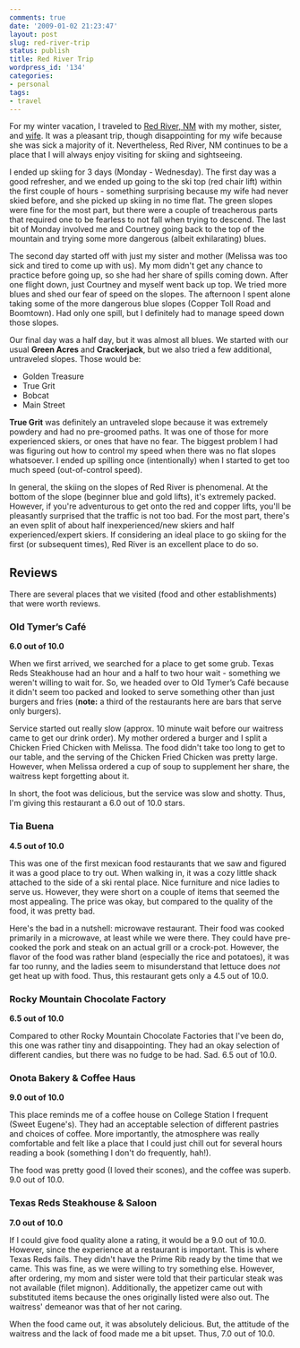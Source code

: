 ```yaml
---
comments: true
date: '2009-01-02 21:23:47'
layout: post
slug: red-river-trip
status: publish
title: Red River Trip
wordpress_id: '134'
categories:
- personal
tags:
- travel
---
```


For my winter vacation, I traveled to <a href="http://www.redriver.org/" target="_blank">Red River, NM</a> with my mother, sister, and <a href="http://ladyalissiya.net/" target="_blank">wife</a>. It was a pleasant trip, though disappointing for my wife because she was sick a majority of it. Nevertheless, Red River, NM continues to be a place that I will always enjoy visiting for skiing and sightseeing. <!--more-->

I ended up skiing for 3 days (Monday - Wednesday). The first day was a good refresher, and we ended up going to the ski top (red chair lift) within the first couple of hours - something surprising because my wife had never skied before, and she picked up skiing in no time flat. The green slopes were fine for the most part, but there were a couple of treacherous parts that required one to be fearless to not fall when trying to descend. The last bit of Monday involved me and Courtney going back to the top of the mountain and trying some more dangerous (albeit exhilarating) blues.  

The second day started off with just my sister and mother (Melissa was too sick and tired to come up with us). My mom didn't get any chance to practice before going up, so she had her share of spills coming down. After one flight down, just Courtney and myself went back up top. We tried more blues and shed our fear of speed on the slopes. The afternoon I spent alone taking some of the more dangerous blue slopes (Copper Toll Road and Boomtown). Had only one spill, but I definitely had to manage speed down those slopes.

Our final day was a half day, but it was almost all blues. We started with our usual <strong>Green Acres</strong> and <strong>Crackerjack</strong>, but we also tried a few additional, untraveled slopes. Those would be:

<ul><li>Golden Treasure</li><li>True Grit</li><li>Bobcat</li><li>Main Street</li></ul>

<strong>True Grit</strong> was definitely an untraveled slope because it was extremely powdery and had no pre-groomed paths. It was one of those for more experienced skiers, or ones that have no fear. The biggest problem I had was figuring out how to control my speed when there was no flat slopes whatsoever. I ended up spilling once (intentionally) when I started to get too much speed (out-of-control speed). 

In general, the skiing on the slopes of Red River is phenomenal. At the bottom of the slope (beginner blue and gold lifts), it's extremely packed. However, if you're adventurous to get onto the red and copper lifts, you'll be pleasantly surprised that the traffic is not too bad. For the most part, there's an even split of about half inexperienced/new skiers and half experienced/expert skiers. If considering an ideal place to go skiing for the first (or subsequent times), Red River is an excellent place to do so. 

<h2>Reviews</h2>

There are several places that we visited (food and other establishments) that were worth reviews. 

<h3>Old Tymer’s Café</h3>

<strong>6.0 out of 10.0</strong>

When we first arrived, we searched for a place to get some grub. Texas Reds Steakhouse had an hour and a half to two hour wait - something we weren't willing to wait for. So, we headed over to Old Tymer’s Café because it didn't seem too packed and looked to serve something other than just burgers and fries (<strong>note:</strong> a third of the restaurants here are bars that serve only burgers). 

Service started out really slow (approx. 10 minute wait before our waitress came to get our drink order). My mother ordered a burger and I split a Chicken Fried Chicken with Melissa. The food didn't take too long to get to our table, and the serving of the Chicken Fried Chicken was pretty large. However, when Melissa ordered a cup of soup to supplement her share, the waitress kept forgetting about it.

In short, the foot was delicious, but the service was slow and shotty. Thus, I'm giving this restaurant a 6.0 out of 10.0 stars. 

<h3>Tia Buena</h3>

<strong>4.5 out of 10.0</strong>

This was one of the first mexican food restaurants that we saw and figured it was a good place to try out. When walking in, it was a cozy little shack attached to the side of a ski rental place. Nice furniture and nice ladies to serve us. However, they were short on a couple of items that seemed the most appealing. The price was okay, but compared to the quality of the food, it was pretty bad.

Here's the bad in a nutshell: microwave restaurant. Their food was cooked primarily in a microwave, at least while we were there. They could have pre-cooked the pork and steak on an actual grill or a crock-pot. However, the flavor of the food was rather bland (especially the rice and potatoes), it was far too runny, and the ladies seem to misunderstand that lettuce does _not_ get heat up with food. Thus, this restaurant gets only a 4.5 out of 10.0. 

<h3>Rocky Mountain Chocolate Factory</h3>

<strong>6.5 out of 10.0</strong>

Compared to other Rocky Mountain Chocolate Factories that I've been do, this one was rather tiny and disappointing. They had an okay selection of different candies, but there was no fudge to be had. Sad. 6.5 out of 10.0. 

<h3>Onota Bakery & Coffee Haus</h3>

<strong>9.0 out of 10.0</strong>

This place reminds me of a coffee house on College Station I frequent (Sweet Eugene's). They had an acceptable selection of different pastries and choices of coffee. More importantly, the atmosphere was really comfortable and felt like a place that I could just chill out for several hours reading a book (something I don't do frequently, hah!). 

The food was pretty good (I loved their scones), and the coffee was superb. 9.0 out of 10.0.

<h3>Texas Reds Steakhouse & Saloon</h3>

<strong>7.0 out of 10.0</strong>

If I could give food quality alone a rating, it would be a 9.0 out of 10.0. However, since the experience at a restaurant is important. This is where Texas Reds fails. They didn't have the Prime Rib ready by the time that we came. This was fine, as we were willing to try something else. However, after ordering, my mom and sister were told that their particular steak was not available (filet mignon). Additionally, the appetizer came out with substituted items because the ones originally listed were also out. The waitress' demeanor was that of her not caring. 

When the food came out, it was absolutely delicious. But, the attitude of the waitress and the lack of food made me a bit upset. Thus, 7.0 out of 10.0. 
